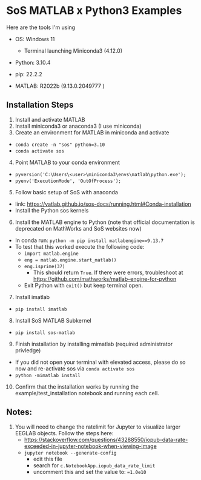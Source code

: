 # SoS MATLAB x Python3 Examples

Here are the tools I'm using

- OS: Windows 11
  - Terminal launching Miniconda3 (4.12.0)

- Python: 3.10.4
- pip: 22.2.2
- MATLAB: R2022b (9.13.0.2049777 )

## Installation Steps
1. Install and activate MATLAB
2. Install miniconda3 or anaconda3 (I use miniconda)
3. Create an environment for MATLAB in miniconda and activate
  - ```conda create -n "sos" python=3.10```
  - ```conda activate sos```
4. Point MATLAB to your conda environment
  - ```pyversion('C:\Users\<user>\miniconda3\envs\matlab\python.exe');```
  - ```pyenv('ExecutionMode', 'OutOfProcess');```
5. Follow basic setup of SoS with anaconda
  - link: https://vatlab.github.io/sos-docs/running.html#Conda-installation
  - Install the Python sos kernels
<!--
6. Follow video setup of installing MATLAB kernel for jupyter
  deviation: The video is old and does not provide the correct way of install the matlab environment. Follow the steps here:
    - link: https://www.mathworks.com/help/matlab/matlab_external/install-the-matlab-engine-for-python.html
    - (note for above: make sure you activate your virtual env so as not to use a potential global python env)
7. Continue the video setup by executing:
  - ```python -mimatlab install```
    - This should result in a success
-->
6. Install the MATLAB engine to Python (note that official documentation is deprecated on MathWorks and SoS websites now)
  - In conda run: `python -m pip install matlabengine==9.13.7`
  - To test that this worked execute the following code:
    - ```import matlab.engine```
    - ```eng = matlab.engine.start_matlab()```
    - ```eng.isprime(37)```
      - This should return ```True```. If there were errors, troubleshoot at https://github.com/mathworks/matlab-engine-for-python
    - Exit Python with ```exit()``` but keep terminal open.
7. Install imatlab
  - ```pip install imatlab```
8. Install SoS MATLAB Subkernel
  - ```pip install sos-matlab```
9. Finish installation by installing mimatlab (required administrator privledge)
  - If you did not open your terminal with elevated access, please do so now and re-activate sos via ```conda activate sos```
  - ```python -mimatlab install```
10. Confirm that the installation works by running the example/test_installation notebook and running each cell.

## Notes:
1. You will need to change the ratelimit for Jupyter to visualize larger EEGLAB objects. Follow the steps here:
    - https://stackoverflow.com/questions/43288550/iopub-data-rate-exceeded-in-jupyter-notebook-when-viewing-image
    - ```jupyter notebook --generate-config```
        - edit this file
        - search for ```c.NotebookApp.iopub_data_rate_limit```
        - uncomment this and set the value to: ```=1.0e10```
